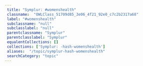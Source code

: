 ```yaml
--- 
 title: "Symplur: #womenshealth" 
 classname:  "OWLClass_51709d85_3e06_4f21_92e0_c7c2b2317a68" 
 label: "#womenshealth" 
 subclassname: "null" 
 subclasslabel: "null" 
 parentclassname: "Symplur" 
 parentclasslabel: "Symplur" 
 equalentCollections: [] 
 collections: ['Symplur: -hash-womenshealth']
 aliases:  "/topic/symplur-hash-womenshealth"  
 searchCategory: "topic" 
---
```

